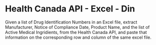 # Health Canada API - Excel - Din

Given a list of Drug Identification Numbers in an Excel file, extract Manufacturer, Notice of Compliance Date, Product Name, and the list of Active Medical Ingridients, from the Health Canada API, and paste that information on the corresponding row and column of the same excel file.
